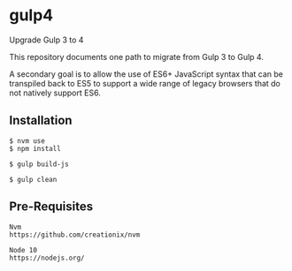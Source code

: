 # gulp4
Upgrade Gulp 3 to 4

This repository documents one path to migrate from Gulp 3 to Gulp 4.

A secondary goal is to allow the use of ES6+ JavaScript syntax that can be transpiled back to ES5 to support
a wide range of legacy browsers that do not natively support ES6.

## Installation

    $ nvm use
    $ npm install

    $ gulp build-js

    $ gulp clean

## Pre-Requisites

    Nvm
    https://github.com/creationix/nvm

    Node 10
    https://nodejs.org/
